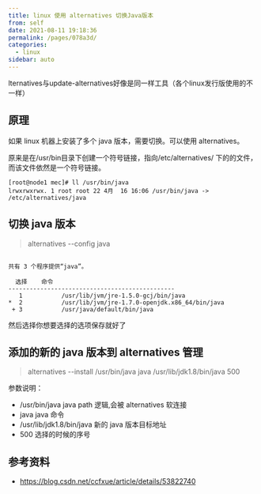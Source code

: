 ```yaml
---
title: linux 使用 alternatives 切换Java版本
from: self
date: 2021-08-11 19:18:36
permalink: /pages/078a3d/
categories:
  - linux
sidebar: auto
---
```


lternatives与update-alternatives好像是同一样工具（各个linux发行版使用的不一样）

## 原理

如果 linux 机器上安装了多个 java 版本，需要切换。可以使用 alternatives。

原来是在/usr/bin目录下创建一个符号链接，指向/etc/alternatives/ 下的的文件，而该文件依然是一个符号链接。

```
[root@node1 mec]# ll /usr/bin/java  
lrwxrwxrwx. 1 root root 22 4月  16 16:06 /usr/bin/java -> /etc/alternatives/java  
```


## 切换 java 版本

> alternatives --config java  

```

共有 3 个程序提供“java”。  
  
  选择    命令  
-----------------------------------------------  
   1           /usr/lib/jvm/jre-1.5.0-gcj/bin/java  
*  2           /usr/lib/jvm/jre-1.7.0-openjdk.x86_64/bin/java  
 + 3           /usr/java/default/bin/java  
```

然后选择你想要选择的选项保存就好了


## 添加的新的 java 版本到 alternatives 管理


> alternatives --install /usr/bin/java java /usr/lib/jdk1.8/bin/java 500  

参数说明：

- /usr/bin/java java path 逻辑,会被 alternatives 软连接
- java java 命令
- /usr/lib/jdk1.8/bin/java 新的 java 版本目标地址
- 500 选择的时候的序号

## 参考资料

- https://blog.csdn.net/ccfxue/article/details/53822740
